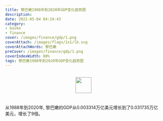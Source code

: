 ```yaml
---
title: 黎巴嫩1988年到2020年GDP变化趋势图
description: 
date: 2022-05-04 04:24:43
category:
- baike
- finance
cover: /images/finance/gdp/1.png
coverAttach: /images/flags/1x1/lb.svg
coverAttachWords: 黎巴嫩
preCover: /images/finance/gdp/1.png
coverIndexWidth: 80%
tags: 黎巴嫩1988年到2020年GDP变化趋势图
---
```




<script src="/assets/js/charts/chart.js"></script>

<div style="text-align: center; margin: 30px 0; ">
    <img src="/images/flags/1x1/lb.svg" style="width: 50px; border: 1px solid #cccccc; ">
</div>

<div style="width: 98%; margin: 0 0 35px 0; ">
    <canvas id="myChart"></canvas>
</div>

<div>
<p class="paragraph">从1988年到2020年, 黎巴嫩的GDP从0.003314万亿美元增长到了0.031735万亿美元，增长了9倍。</p>
</div>

<script>

    const dataGdp = {
        labels: [1988, 1989, 1990, 1991, 1992, 1993, 1994, 1995, 1996, 1997, 1998, 1999, 2000, 2001, 2002, 2003, 2004, 2005, 2006, 2007, 2008, 2009, 2010, 2011, 2012, 2013, 2014, 2015, 2016, 2017, 2018, 2019, 2020],
        datasets: [{
            label: '(万亿美元)  •  即刻编程  •  cn.hongkezhang.com',
            backgroundColor: 'rgb(0 0 128)',
            borderColor: 'rgb(0 0 128)',
            data: [0.003314, 0.002718, 0.002838, 0.004690, 0.005844, 0.007942, 0.009599, 0.011719, 0.013690, 0.015752, 0.017247, 0.017391, 0.017260, 0.017650, 0.019152, 0.020083, 0.021160, 0.021497, 0.022023, 0.024827, 0.029119, 0.035400, 0.038444, 0.039927, 0.044036, 0.046909, 0.048133, 0.050066, 0.051389, 0.053325, 0.055276, 0.051954, 0.031735],
            barPercentage: 0.3
        }]
    };

    const config = {
        type: 'line',
        data: dataGdp,
        options: {
            series: [
                {
                    barWidth: '20%'
                }
            ]
        }
    };

    const myChart = new Chart(
        document.getElementById('myChart'),
        config
    );
</script>
